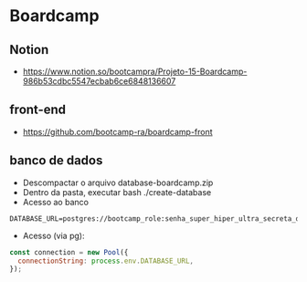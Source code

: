 # Boardcamp

## Notion
- https://www.notion.so/bootcampra/Projeto-15-Boardcamp-986b53cdbc5547ecbab6ce6848136607

## front-end
- https://github.com/bootcamp-ra/boardcamp-front

## banco de dados
- Descompactar o arquivo database-boardcamp.zip
- Dentro da pasta, executar bash ./create-database
- Acesso ao banco

```
DATABASE_URL=postgres://bootcamp_role:senha_super_hiper_ultra_secreta_do_role_do_bootcamp@localhost:5432/boardcamp
```

- Acesso (via pg):
``` js
const connection = new Pool({
  connectionString: process.env.DATABASE_URL,
});
```